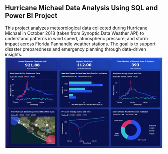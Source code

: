 ## Hurricane Michael Data Analysis Using SQL and Power BI Project
This project analyzes meteorological data collected during Hurricane Michael in October 2018 (taken from Synoptic Data Weather API) to understand patterns in wind speed, atmospheric pressure, and storm impact across Florida Panhandle weather stations. The goal is to support disaster preparedness and emergency planning through data-driven insights.
<img src = "hurricanedashboard.png">
